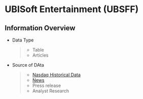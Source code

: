 # UBISoft Entertainment (UBSFF)

## Information Overview
- Data Type
    >- Table
    >- Articles
-  Source of DAta
    >- [Nasdaq Historical Data](https://www.nasdaq.com/market-activity/stocks/ubsff/historical)
    >- [News](https://www.nasdaq.com/market-activity/stocks/ubsff/news-headlines)
    >- Press release
    >- Analyst Research
